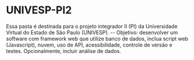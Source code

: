 # UNIVESP-PI2
Essa pasta é destinada para o projeto integrador II (PI) da Universidade Virtual do Estado de São Paulo (UNIVESP). -- Objetivo: desenvolver um software com framework web que utilize banco de dados,  inclua script web (Javascript), nuvem, uso de API, acessibilidade, controle de versão e  testes. Opcionalmente, incluir análise de dados.

